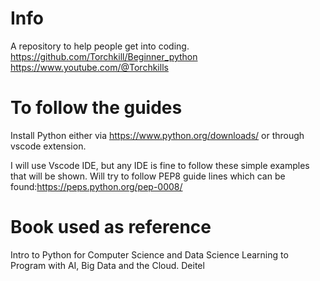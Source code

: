 # Info
A repository to help people get into coding.
https://github.com/Torchkill/Beginner_python
https://www.youtube.com/@Torchkills

# To follow the guides
Install Python either via https://www.python.org/downloads/ or through vscode extension.

I will use Vscode IDE, but any IDE is fine to follow these simple examples that will be shown. Will try to follow PEP8 guide lines which can be found:https://peps.python.org/pep-0008/

# Book used as reference

Intro to Python for Computer Science and Data Science
Learning to Program with AI, Big Data and the Cloud.
Deitel
